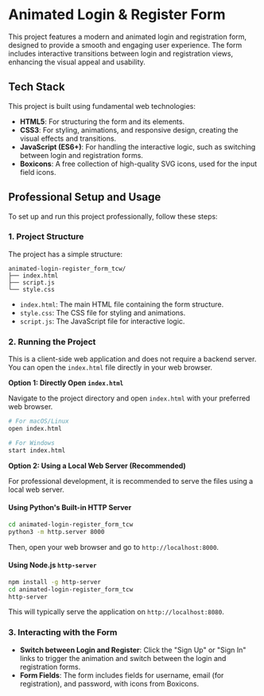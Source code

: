 # Animated Login & Register Form

This project features a modern and animated login and registration form, designed to provide a smooth and engaging user experience. The form includes interactive transitions between login and registration views, enhancing the visual appeal and usability.




## Tech Stack

This project is built using fundamental web technologies:

*   **HTML5**: For structuring the form and its elements.
*   **CSS3**: For styling, animations, and responsive design, creating the visual effects and transitions.
*   **JavaScript (ES6+)**: For handling the interactive logic, such as switching between login and registration forms.
*   **Boxicons**: A free collection of high-quality SVG icons, used for the input field icons.




## Professional Setup and Usage

To set up and run this project professionally, follow these steps:

### 1. Project Structure

The project has a simple structure:

```
animated-login-register_form_tcw/
├── index.html
├── script.js
└── style.css
```

- `index.html`: The main HTML file containing the form structure.
- `style.css`: The CSS file for styling and animations.
- `script.js`: The JavaScript file for interactive logic.

### 2. Running the Project

This is a client-side web application and does not require a backend server. You can open the `index.html` file directly in your web browser.

**Option 1: Directly Open `index.html`**

Navigate to the project directory and open `index.html` with your preferred web browser.

```bash
# For macOS/Linux
open index.html

# For Windows
start index.html
```

**Option 2: Using a Local Web Server (Recommended)**

For professional development, it is recommended to serve the files using a local web server.

#### Using Python's Built-in HTTP Server

```bash
cd animated-login-register_form_tcw
python3 -m http.server 8000
```

Then, open your web browser and go to `http://localhost:8000`.

#### Using Node.js `http-server`

```bash
npm install -g http-server
cd animated-login-register_form_tcw
http-server
```

This will typically serve the application on `http://localhost:8080`.

### 3. Interacting with the Form

- **Switch between Login and Register**: Click the "Sign Up" or "Sign In" links to trigger the animation and switch between the login and registration forms.
- **Form Fields**: The form includes fields for username, email (for registration), and password, with icons from Boxicons.



